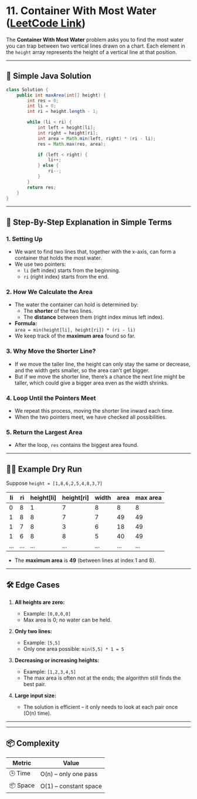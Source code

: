 # 11. Container With Most Water ([LeetCode Link](https://leetcode.com/problems/container-with-most-water/))

The **Container With Most Water** problem asks you to find the most water you can trap between two vertical lines drawn on a chart. Each element in the `height` array represents the height of a vertical line at that position.

---

## 🚀 Simple Java Solution

```java
class Solution {
    public int maxArea(int[] height) {
        int res = 0;
        int li = 0; 
        int ri = height.length - 1; 

        while (li < ri) {
            int left = height[li];
            int right = height[ri];
            int area = Math.min(left, right) * (ri - li); 
            res = Math.max(res, area); 

            if (left < right) {
                li++;
            } else {
                ri--;
            }
        }
        return res; 
    }
}
```

---

## 📝 Step-By-Step Explanation in Simple Terms

### 1. **Setting Up**
- We want to find two lines that, together with the x-axis, can form a container that holds the most water.
- We use two pointers:  
  - `li` (left index) starts from the beginning.
  - `ri` (right index) starts from the end.

### 2. **How We Calculate the Area**
- The water the container can hold is determined by:
  - The **shorter** of the two lines.
  - The **distance** between them (right index minus left index).
- **Formula:**  
  `area = min(height[li], height[ri]) * (ri - li)`
- We keep track of the **maximum area** found so far.

### 3. **Why Move the Shorter Line?**
- If we move the taller line, the height can only stay the same or decrease, and the width gets smaller, so the area can't get bigger.
- But if we move the shorter line, there’s a chance the next line might be taller, which could give a bigger area even as the width shrinks.

### 4. **Loop Until the Pointers Meet**
- We repeat this process, moving the shorter line inward each time.
- When the two pointers meet, we have checked all possibilities.

### 5. **Return the Largest Area**
- After the loop, `res` contains the biggest area found.

---

## 🧑‍💻 Example Dry Run

Suppose `height = [1,8,6,2,5,4,8,3,7]`

| li | ri | height[li] | height[ri] | width | area | max area |
|----|----|------------|------------|-------|------|----------|
| 0  | 8  | 1          | 7          | 8     | 8    | 8        |
| 1  | 8  | 8          | 7          | 7     | 49   | 49       |
| 1  | 7  | 8          | 3          | 6     | 18   | 49       |
| 1  | 6  | 8          | 8          | 5     | 40   | 49       |
| ...| ...| ...        | ...        | ...   | ...  | ...      |

- The **maximum area** is **49** (between lines at index 1 and 8).

---

## 🛠️ Edge Cases

1. **All heights are zero:**  
   - Example: `[0,0,0,0]`  
   - Max area is 0; no water can be held.

2. **Only two lines:**  
   - Example: `[5,5]`  
   - Only one area possible: `min(5,5) * 1 = 5`

3. **Decreasing or increasing heights:**  
   - Example: `[1,2,3,4,5]`  
   - The max area is often not at the ends; the algorithm still finds the best pair.

4. **Large input size:**  
   - The solution is efficient – it only needs to look at each pair once (O(n) time).

---

---

## 📦 Complexity

| Metric     | Value                  |
|------------|-----------------------|
| 🕒 Time    | O(n) – only one pass  |
| 📦 Space   | O(1) – constant space |

